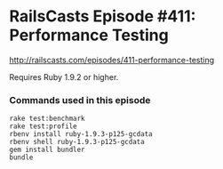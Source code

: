 # RailsCasts Episode #411: Performance Testing

http://railscasts.com/episodes/411-performance-testing

Requires Ruby 1.9.2 or higher.


### Commands used in this episode

```
rake test:benchmark
rake test:profile
rbenv install ruby-1.9.3-p125-gcdata
rbenv shell ruby-1.9.3-p125-gcdata
gem install bundler
bundle
```
